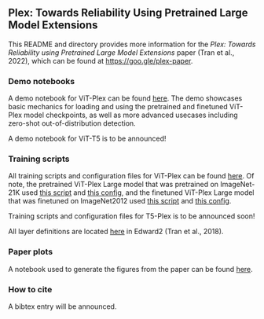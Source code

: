 Plex: Towards Reliability Using Pretrained Large Model Extensions
---

This README and directory provides more information for the *Plex: Towards
Reliability using Pretrained Large Model Extensions* paper (Tran et al., 2022),
which can be found at https://goo.gle/plex-paper.

### Demo notebooks

A demo notebook for ViT-Plex can be found
[here](https://github.com/google/uncertainty-baselines/blob/main/experimental/plex/plex_vit_demo.ipynb).
The demo showcases basic mechanics for loading and using the pretrained and
finetuned ViT-Plex model checkpoints, as well as more advanced usecases
including zero-shot out-of-distribution detection.

A demo notebook for ViT-T5 is to be announced!

### Training scripts

All training scripts and configuration files for ViT-Plex can be found
[here](https://github.com/google/uncertainty-baselines/tree/main/baselines/jft).
Of note, the pretrained ViT-Plex Large model that was pretrained on ImageNet-21K
used [this
script](https://github.com/google/uncertainty-baselines/blob/main/baselines/jft/batchensemble.py)
and [this
config](https://github.com/google/uncertainty-baselines/blob/main/baselines/jft/experiments/vit_be/imagenet21k_be_vit_large_32.py),
and the finetuned ViT-Plex Large model that was finetuned on ImageNet2012 used
[this
script](https://github.com/google/uncertainty-baselines/blob/main/baselines/jft/plex.py)
and [this
config](https://github.com/google/uncertainty-baselines/blob/main/baselines/jft/experiments/vit_l32_plex_finetune.py).

Training scripts and configuration files for T5-Plex is to be announced soon!

All layer definitions are located
[here](https://github.com/google/edward2/tree/main/edward2/jax/nn) in Edward2
(Tran et al., 2018).

### Paper plots

A notebook used to generate the figures from the paper can be found
[here](https://github.com/google/uncertainty-baselines/blob/main/experimental/plex/plots.ipynb).

### How to cite

A bibtex entry will be announced.
